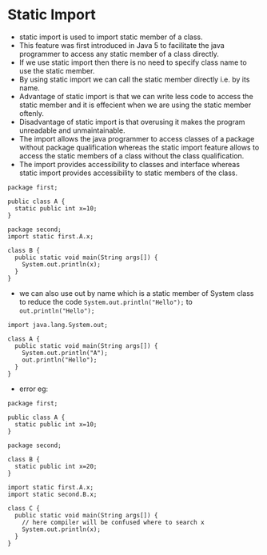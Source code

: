 # Static Import
* static import is used to import static member of a class.
* This feature was first introduced in Java 5 to facilitate the java programmer to access any static member of a class directly.
* If we use static import then there is no need to specify class name to use the static member.
* By using static import we can call the static member directly i.e. by its name.
* Advantage of static import is that we can write less code to access the static member and it is effecient when we are using the static member oftenly.
* Disadvantage of static import is that overusing it makes the program unreadable and unmaintainable.
* The import allows the java programmer to access classes of a package without package qualification whereas the static import feature allows to access the static members of a class without the class qualification.
* The import provides accessibility to classes and interface whereas static import provides accessibility to static members of the class.
````
package first;

public class A {
  static public int x=10;
}
````

````
package second;
import static first.A.x;

class B {
  public static void main(String args[]) {
    System.out.println(x);
  }
}
````

* we can also use out by name which is a static member of System class to reduce the code `System.out.println("Hello");` to `out.println("Hello");`
````
import java.lang.System.out;

class A {
  public static void main(String args[]) {
    System.out.println("A");
    out.println("Hello");
  }
}
````
* error eg:
````
package first;

public class A {
  static public int x=10;
}
````
````
package second;

class B {
  static public int x=20;
}
````
````
import static first.A.x;
import static second.B.x;

class C {
  public static void main(String args[]) {
    // here compiler will be confused where to search x
    System.out.println(x);
  }
}

````
